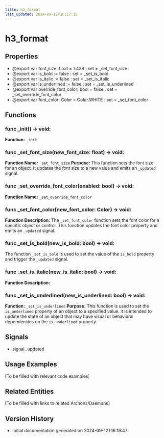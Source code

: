 ```yaml
---
title: h3_format
last_updated: 2024-09-12T16:17:15
---
```


# h3_format

## Properties

- @export var font_size: float = 1.428 : set = _set_font_size
- @export var is_bold := false : set = _set_is_bold
- @export var is_italic := false : set = _set_is_italic
- @export var is_underlined := false : set = _set_is_underlined
- @export var override_font_color: bool = false : set = _set_override_font_color
- @export var font_color: Color = Color.WHITE : set = _set_font_color

## Functions

### func _init() -> void:

**Function:** `_init`

### func _set_font_size(new_font_size: float) -> void:

**Function Name:** `_set_font_size`
**Purpose:** This function sets the font size for an object. It updates the font size to a new value and emits an `_updated` signal.

### func _set_override_font_color(enabled: bool) -> void:

**Function Name:** `_set_override_font_color`

### func _set_font_color(new_font_color: Color) -> void:

**Function Description:**
The `_set_font_color` function sets the font color for a specific object or control. This function updates the font color property and emits an `_updated` signal.

### func _set_is_bold(new_is_bold: bool) -> void:

The function `_set_is_bold` is used to set the value of the `is_bold` property and trigger the `_updated` signal.

### func _set_is_italic(new_is_italic: bool) -> void:

**Function Description:**

### func _set_is_underlined(new_is_underlined: bool) -> void:

**Function:** `_set_is_underlined`
**Purpose:** This function is used to set the `is_underlined` property of an object to a specified value. It is intended to update the state of an object that may have visual or behavioral dependencies on the `is_underlined` property.

## Signals

- signal _updated

## Usage Examples

[To be filled with relevant code examples]

## Related Entities

[To be filled with links to related Archons/Daemons]

## Version History

- Initial documentation generated on 2024-09-12T16:19:47
